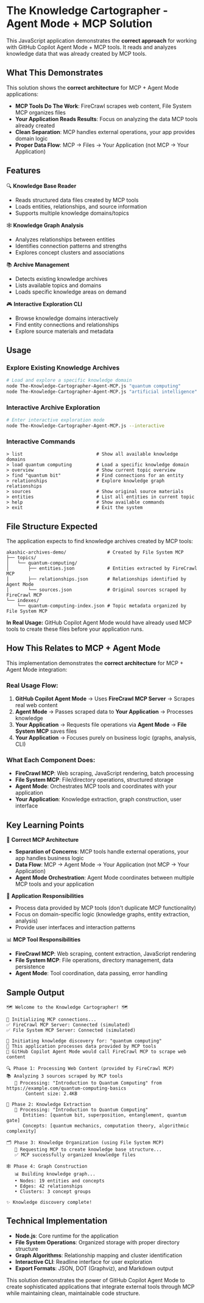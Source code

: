 # The Knowledge Cartographer - Agent Mode + MCP Solution

This JavaScript application demonstrates the **correct approach** for working with GitHub Copilot Agent Mode + MCP tools. It reads and analyzes knowledge data that was already created by MCP tools.

## What This Demonstrates

This solution shows the **correct architecture** for MCP + Agent Mode applications:

- **MCP Tools Do The Work**: FireCrawl scrapes web content, File System MCP organizes files
- **Your Application Reads Results**: Focus on analyzing the data MCP tools already created  
- **Clean Separation**: MCP handles external operations, your app provides domain logic
- **Proper Data Flow**: MCP → Files → Your Application (not MCP → Your Application)

## Features

🔍 **Knowledge Base Reader**
- Reads structured data files created by MCP tools
- Loads entities, relationships, and source information
- Supports multiple knowledge domains/topics

🕸️ **Knowledge Graph Analysis**  
- Analyzes relationships between entities
- Identifies connection patterns and strengths
- Explores concept clusters and associations

📚 **Archive Management**
- Detects existing knowledge archives
- Lists available topics and domains
- Loads specific knowledge areas on demand

🎮 **Interactive Exploration CLI**
- Browse knowledge domains interactively
- Find entity connections and relationships
- Explore source materials and metadata

## Usage

### Explore Existing Knowledge Archives
```bash
# Load and explore a specific knowledge domain
node The-Knowledge-Cartographer-Agent-MCP.js "quantum computing"
node The-Knowledge-Cartographer-Agent-MCP.js "artificial intelligence"
```

### Interactive Archive Exploration
```bash
# Enter interactive exploration mode
node The-Knowledge-Cartographer-Agent-MCP.js --interactive
```

### Interactive Commands
```
> list                           # Show all available knowledge domains
> load quantum computing         # Load a specific knowledge domain
> overview                       # Show current topic overview
> find "quantum bit"             # Find connections for an entity
> relationships                  # Explore knowledge graph relationships
> sources                        # Show original source materials
> entities                       # List all entities in current topic
> help                           # Show available commands
> exit                           # Exit the system
```

## File Structure Expected

The application expects to find knowledge archives created by MCP tools:

```
akashic-archives-demo/               # Created by File System MCP
├── topics/
│   └── quantum-computing/
│       ├── entities.json            # Entities extracted by FireCrawl MCP
│       ├── relationships.json       # Relationships identified by Agent Mode
│       └── sources.json             # Original sources scraped by FireCrawl MCP
└── indexes/
    └── quantum-computing-index.json # Topic metadata organized by File System MCP
```

**In Real Usage:** GitHub Copilot Agent Mode would have already used MCP tools to create these files before your application runs.

## How This Relates to MCP + Agent Mode

This implementation demonstrates the **correct architecture** for MCP + Agent Mode integration:

### Real Usage Flow:
1. **GitHub Copilot Agent Mode** → Uses **FireCrawl MCP Server** → Scrapes real web content
2. **Agent Mode** → Passes scraped data to **Your Application** → Processes knowledge
3. **Your Application** → Requests file operations via **Agent Mode** → **File System MCP** saves files
4. **Your Application** → Focuses purely on business logic (graphs, analysis, CLI)

### What Each Component Does:
- **FireCrawl MCP**: Web scraping, JavaScript rendering, batch processing
- **File System MCP**: File/directory operations, structured storage  
- **Agent Mode**: Orchestrates MCP tools and coordinates with your application
- **Your Application**: Knowledge extraction, graph construction, user interface

## Key Learning Points

🔧 **Correct MCP Architecture**
- **Separation of Concerns**: MCP tools handle external operations, your app handles business logic
- **Data Flow**: MCP → Agent Mode → Your Application (not MCP → Your Application)
- **Agent Mode Orchestration**: Agent Mode coordinates between multiple MCP tools and your application

🧠 **Application Responsibilities**  
- Process data provided by MCP tools (don't duplicate MCP functionality)
- Focus on domain-specific logic (knowledge graphs, entity extraction, analysis)
- Provide user interfaces and interaction patterns

📊 **MCP Tool Responsibilities**
- **FireCrawl MCP**: Web scraping, content extraction, JavaScript rendering
- **File System MCP**: File operations, directory management, data persistence
- **Agent Mode**: Tool coordination, data passing, error handling

## Sample Output

```
🗺️ Welcome to the Knowledge Cartographer! 🗺️

🔗 Initializing MCP connections...
✅ FireCrawl MCP Server: Connected (simulated)
✅ File System MCP Server: Connected (simulated)

🔮 Initiating knowledge discovery for: "quantum computing"
📡 This application processes data provided by MCP tools
🤖 GitHub Copilot Agent Mode would call FireCrawl MCP to scrape web content

🔍 Phase 1: Processing Web Content (provided by FireCrawl MCP)
📚 Analyzing 3 sources scraped by MCP tools
   📄 Processing: "Introduction to Quantum Computing" from https://example.com/quantum-computing-basics
       Content size: 2.4KB

🧠 Phase 2: Knowledge Extraction
   📄 Processing: "Introduction to Quantum Computing"
      Entities: [quantum bit, superposition, entanglement, quantum gate]
      Concepts: [quantum mechanics, computation theory, algorithmic complexity]

🗂️ Phase 3: Knowledge Organization (using File System MCP)
   📁 Requesting MCP to create knowledge base structure...
   ✅ MCP successfully organized knowledge files

🕸️ Phase 4: Graph Construction
   📊 Building knowledge graph...
   • Nodes: 19 entities and concepts
   • Edges: 42 relationships
   • Clusters: 3 concept groups

✨ Knowledge discovery complete!
```

## Technical Implementation

- **Node.js**: Core runtime for the application
- **File System Operations**: Organized storage with proper directory structure  
- **Graph Algorithms**: Relationship mapping and cluster identification
- **Interactive CLI**: Readline interface for user exploration
- **Export Formats**: JSON, DOT (Graphviz), and Markdown output

This solution demonstrates the power of GitHub Copilot Agent Mode to create sophisticated applications that integrate external tools through MCP while maintaining clean, maintainable code structure.
